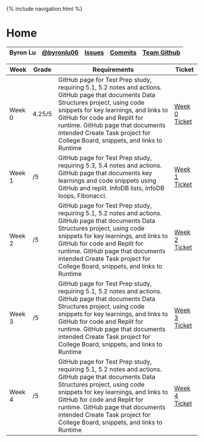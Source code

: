 {% include navigation.html %}

# Home

| Byron Lu | [@byronlu06](https://github.com/byronlu06) | [Issues](https://github.com/byronlu06/Data-Structures/issues/created_by/byronlu06) | [Commits](https://github.com/byronlu06/Data-Structures/commits?author=byronlu06) | [Team Github](https://github.com/PunarvasuS/PopcornCritics) |
| - | - | - | - | - |

| Week | Grade | Requirements | Ticket |
| - | - | - | - |
| Week 0 | 4.25/5 | GitHub page for Test Prep study, requiring 5.1, 5.2 notes and actions. GitHub page that documents Data Structures project, using code snippets for key learnings, and links to  GitHub for code and Replit for runtime. GitHub page that documents intended Create Task project for College Board, snippets, and links to Runtime | [Week 0 Ticket](https://github.com/byronlu06/Data-Structures/issues/2) |
| Week 1 | /5 | GitHub page for Test Prep study, requiring 5.3, 5.4 notes and actions. GitHub page that documents key learnings and code snippets using GitHub and replit. InfoDB lists, InfoDB loops, Fibonacci. | [Week 1 Ticket](https://github.com/byronlu06/Data-Structures/issues/3) |
| Week 2 | /5 | GitHub page for Test Prep study, requiring 5.1, 5.2 notes and actions. GitHub page that documents Data Structures project, using code snippets for key learnings, and links to  GitHub for code and Replit for runtime. GitHub page that documents intended Create Task project for College Board, snippets, and links to Runtime | [Week 2 Ticket](https://github.com/byronlu06/Data-Structures/issues/2) |
| Week 3 | /5 | GitHub page for Test Prep study, requiring 5.1, 5.2 notes and actions. GitHub page that documents Data Structures project, using code snippets for key learnings, and links to  GitHub for code and Replit for runtime. GitHub page that documents intended Create Task project for College Board, snippets, and links to Runtime | [Week 3 Ticket](https://github.com/byronlu06/Data-Structures/issues/2) |
| Week 4 | /5 | GitHub page for Test Prep study, requiring 5.1, 5.2 notes and actions. GitHub page that documents Data Structures project, using code snippets for key learnings, and links to  GitHub for code and Replit for runtime. GitHub page that documents intended Create Task project for College Board, snippets, and links to Runtime | [Week 4 Ticket](https://github.com/byronlu06/Data-Structures/issues/2) |
